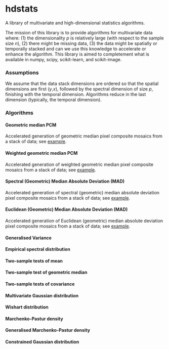# hdstats

A library of multivariate and high-dimensional statistics algorithms.

The mission of this library is to provide algorithms for multivariate data where: (1) the dimensionality *p* is relatively large (with respect to the sample size *n*), (2) there might be missing data, (3) the data might be spatially or temporally stacked and can we use this knowledge to accelerate or enhance the algorithm. This library is aimed to completement what is available in numpy, scipy, scikit-learn, and scikit-image.

### Assumptions

We assume that the data stack dimensions are ordered so that the spatial dimensions are first (*y*,*x*), followed by the spectral dimension of size *p*, finishing with the temporal dimension. Algorithms reduce in the last dimension (typically, the temporal dimension).

### Algorithms

#### Geometric median PCM

Accelerated generation of geometric median pixel composite mosaics from a stack of data; see [example](https://github.com/daleroberts/hdstats/blob/master/docs/geomedian.ipynb).

#### Weighted geometric median PCM

Accelerated generation of weighted geometric median pixel composite mosaics from a stack of data; see [example](https://github.com/daleroberts/hdstats/blob/master/docs/wgeomedian.ipynb).

#### Spectral (Geometric) Median Absolute Deviation (MAD)

Accelerated generation of spectral (geometric) median absolute deviation pixel composite mosaics from a stack of data; see [example](https://github.com/daleroberts/hdstats/blob/master/docs/mad.ipynb).

#### Euclidean (Geometric) Median Absolute Deviation (MAD)

Accelerated generation of Euclidean (geometric) median absolute deviation pixel composite mosaics from a stack of data; see [example](https://github.com/daleroberts/hdstats/blob/master/docs/mad.ipynb).

#### Generalised Variance



#### Empirical spectral distribution


#### Two-sample tests of mean

#### Two-sample test of geometric median

#### Two-sample tests of covariance


#### Multivariate Gaussian distribution

#### Wishart distribution

#### Marchenko-Pastur density

#### Generalised Marchenko-Pastur density

#### Constrained Gaussian distribution

